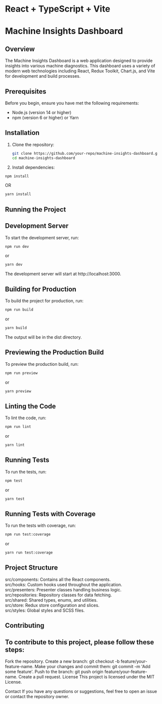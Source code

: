 # React + TypeScript + Vite

# Machine Insights Dashboard

## Overview

The Machine Insights Dashboard is a web application designed to provide insights into various machine diagnostics. This dashboard uses a variety of modern web technologies including React, Redux Toolkit, Chart.js, and Vite for development and build processes.

## Prerequisites

Before you begin, ensure you have met the following requirements:

- Node.js (version 14 or higher)
- npm (version 6 or higher) or Yarn

## Installation

1. Clone the repository:

   ```sh
   git clone https://github.com/your-repo/machine-insights-dashboard.git
   cd machine-insights-dashboard
   ```

2. Install dependencies:

```sh
npm install
```

OR

```sh
yarn install
```

## Running the Project

## Development Server

To start the development server, run:

```sh
npm run dev
```

or

```sh
yarn dev
```

The development server will start at http://localhost:3000.

## Building for Production

To build the project for production, run:

```sh
npm run build
```

or

```sh
yarn build
```

The output will be in the dist directory.

## Previewing the Production Build

To preview the production build, run:

```sh
npm run preview
```

or

```sh
yarn preview
```

## Linting the Code

To lint the code, run:

```sh
npm run lint
```

or

```sh
yarn lint
```

## Running Tests

To run the tests, run:

```sh
npm test
```

or

```sh
yarn test
```

## Running Tests with Coverage

To run the tests with coverage, run:

```sh
npm run test:coverage
```

or

```sh
yarn run test:coverage
```

## Project Structure

src/components: Contains all the React components.  
src/hooks: Custom hooks used throughout the application.  
src/presenters: Presenter classes handling business logic.  
src/repositories: Repository classes for data fetching.  
src/shared: Shared types, enums, and utilities.  
src/store: Redux store configuration and slices.  
src/styles: Global styles and SCSS files.

## Contributing

## To contribute to this project, please follow these steps:

Fork the repository.
Create a new branch: git checkout -b feature/your-feature-name.
Make your changes and commit them: git commit -m 'Add some feature'.
Push to the branch: git push origin feature/your-feature-name.
Create a pull request.
License
This project is licensed under the MIT License.

Contact
If you have any questions or suggestions, feel free to open an issue or contact the repository owner.

```

```
